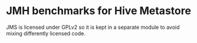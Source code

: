 # JMH benchmarks for Hive Metastore

JMS is licensed under GPLv2 so it is kept in a separate module to avoid mixing
differently licensed code.
